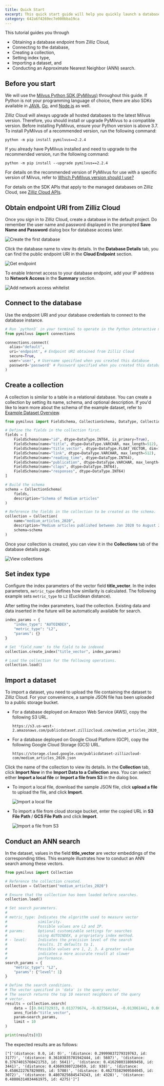 ```yaml
---
title: Quick Start
excerpt: This quick start guide will help you quickly launch a database instance on Zilliz Cloud and learn the basic operations.
category: 642a6f4269ec7e000bba19ca
---
```


This tutorial guides you through

- Obtaining a database endpoint from Zilliz Cloud,
- Connecting to the database,
- Creating a collection,
- Setting index type,
- Importing a dataset, and
- Conducting an Approximate Nearest Neighbor (ANN) search.

## Before you start

We will use the [Milvus Python SDK (PyMilvus)](https://milvus.io/api-reference/pymilvus/v2.2.4/About.md) throughout this guide. If Python is not your programming language of choice, there are also SDKs available in [JAVA](https://milvus.io/api-reference/java/v2.2.4/About.md), [Go](https://milvus.io/api-reference/go/v2.2.1/About.md), and [Node.js](https://milvus.io/api-reference/node/v2.2.x/About.md) as well.

Zilliz Cloud will always upgrade all hosted databases to the latest Milvus version. Therefore, you should install or upgrade PyMilvus to a compatible version. Before installing PyMilvus, ensure your Python version is above 3.7. To install PyMilvus of a recommended version, run the following command:

```shell
python -m pip install pymilvus==2.2.4
```

If you already have PyMilvus installed and need to upgrade to the recommended version, run the following command:

```shell
python -m pip install --upgrade pymilvus==2.2.4
```

For details on the recommended version of PyMilvus for use with a specific version of Milvus, refer to [Which PyMilvus version should I use?](faq#Which-PyMilvus-version-should-I-use)

For details on the SDK APIs that apply to the managed databases on Zilliz Cloud, see [Zilliz Cloud APIs](limits.md#Zilliz-Cloud-APIs).

## Obtain endpoint URI from Zilliz Cloud

Once you sign in to Zilliz Cloud, create a database in the default project. Do remember the user name and password displayed in the prompted **Save Name and Password** dialog box for database access later.

![Create the first database](https://assets.zilliz.com/zillizCloudDocAssets/create_the_first_database.png)

Click the database name to view its details. In the **Database Details** tab, you can find the public endpoint URI in the **Cloud Endpoint** section.

![Get endpoint](https://assets.zilliz.com/zillizCloudDocAssets/quick-start-get-endpoint.png)

To enable Internet access to your database endpoint, add your IP address to **Network Access** in the **Summary** section.

![Add network access whitelist](https://assets.zilliz.com/zillizCloudDocAssets/add_whitelist.png)

## Connect to the database

Use the endpoint URI and your database credentials to connect to the database instance.

```python
# Run `python3` in your terminal to operate in the Python interactive mode.
from pymilvus import connections

connections.connect(
  alias="default", 
  uri='endpoint', # Endpoint URI obtained from Zilliz Cloud
  secure=True,
  user='user', # Username specified when you created this database
  password='password' # Password specified when you created this database
)
```

## Create a collection

A collection is similar to a table in a relational database. You can create a collection by setting its name, schema, and optional description. If you'd like to learn more about the schema of the example dataset, refer to [Example Dataset Overview](example_dataset).

```python
from pymilvus import FieldSchema, CollectionSchema, DataType, Collection

# Define the fields in the collection first.
fields = [
    FieldSchema(name="id", dtype=DataType.INT64, is_primary=True),
    FieldSchema(name="title", dtype=DataType.VARCHAR, max_length=512),   
    FieldSchema(name="title_vector", dtype=DataType.FLOAT_VECTOR, dim=768),
    FieldSchema(name="link", dtype=DataType.VARCHAR, max_length=512),
    FieldSchema(name="reading_time", dtype=DataType.INT64),
    FieldSchema(name="publication", dtype=DataType.VARCHAR, max_length=512),
    FieldSchema(name="claps", dtype=DataType.INT64),
    FieldSchema(name="responses", dtype=DataType.INT64)
]

# Build the schema
schema = CollectionSchema(
    fields,
    description="Schema of Medium articles"
)

# Reference the fields in the collection to be created as the schema.
collection = Collection(
    name="medium_articles_2020", 
    description="Medium articles published between Jan 2020 to August 2020 in prominent publications",
    schema=schema
)
```

Once your collection is created, you can view it in the **Collections** tab of the database details page.

![View collections](https://assets.zilliz.com/zillizCloudDocAssets/view_collection.png)

## Set index type

Configure the index parameters of the vector field **title_vector**. In the index parameters, `metric_type` defines how similarity is calculated. The following example sets `metric_type` to `L2` (Euclidean distance).

After setting the index parameters, load the collection. Existing data and data inserted in the future will be automatically available for search.

```python
index_params = {
    "index_type": "AUTOINDEX",
    "metric_type": "L2",
    "params": {}
}

# Set 'field_name' to the field to be indexed 
collection.create_index("title_vector", index_params)

# Load the collection for the following operations.
collection.load()
```

## Import a dataset

To import a dataset, you need to upload the file containing the dataset to Zilliz Cloud. For your convenience, a sample JSON file has been uploaded to a public storage bucket.

- For a database deployed on Amazon Web Service (AWS), copy the following S3 URL.

  ```shell
  https://s3.us-west-2.amazonaws.com/publicdataset.zillizcloud.com/medium_articles_2020_dpr/medium_articles_2020_dpr.json
  ```

- For a database deployed on Google Cloud Platform (GCP), copy the following Google Cloud Storage (GCS) URL.

  ```shell
  https://storage.cloud.google.com/publicdataset-zillizcloud-com/medium_articles_2020.json
  ```

Click the name of the collection to view its details. In the **Collection** tab, click **Import Now** in the **Import Data to a Collection** area. You can select either **Import a local file** or **Import a file from S3** in the dialog box.

- To import a local file, download the sample JSON file, click **upload a file** to upload the file, and click **Import**.
  
  ![Import a local file](https://assets.zilliz.com/zillizCloudDocAssets/import_a_local_file.png)

- To import a file from cloud storage bucket, enter the copied URL in **S3 File Path** / **GCS File Path** and click **Import**.

  ![Import a file from S3](https://assets.zilliz.com/zillizCloudDocAssets/import_a_file_from_s3.png)

## Conduct an ANN search

In the dataset, values in the field **title_vector** are vector embeddings of the corresponding titles. This example illustrates how to conduct an ANN search among these vectors.

```python
from pymilvus import Collection

# Reference the collection created.
collection = Collection("medium_articles_2020")

# Ensure that the collection has been loaded before searches.
collection.load()

# Set search parameters.
#
# metric_type: Indicates the algorithm used to measure vector 
#              similarity. 
#              Possible values are L2 and IP.
# params:      Optional customizable settings for searches  
#              using AUTOINDEX, a proprietary index method.
# - level:     Indicates the precision level of the search 
#              results. It defaults to 1.
#              Possible values are 1, 2, 3. A greater value 
#              indicates a more accurate result at slower 
#              performance.
search_params = {
    "metric_type": "L2", 
    "params": {"level": 1}
}

# Define the search conditions.
# The vector specified in 'data' is the query vector.
# The search returns the top 10 nearest neighbors of the query
# vector.
results = collection.search(
    data = [[0.041732933, 0.013779674, -0.027564144, -0.013061441, 0.009748648, 0.00082446384, -0.00071647146, 0.048612226, -0.04836573, -0.04567751, 0.018008126, 0.0063936645, -0.011913628, 0.030776596, -0.018274948, 0.019929802, 0.020547243, 0.032735646, -0.031652678, -0.033816382, -0.051087562, -0.033748355, 0.0039493158, 0.009246126, -0.060236514, -0.017136049, 0.028754413, -0.008433934, 0.011168004, -0.012391256, -0.011225835, 0.031775184, 0.002929508, -0.007448661, -0.005337719, -0.010999258, -0.01515909, -0.005130484, 0.0060212007, 0.0034560722, -0.022935811, -0.04970116, -0.0155887455, 0.06627353, -0.006052789, -0.051570725, -0.109865054, 0.033205193, 0.00041118253, 0.0029823708, 0.036160238, -0.011256539, 0.00023560718, 0.058322437, 0.022275906, 0.015206677, -0.02884609, 0.0016338055, 0.0049200393, 0.014388571, -0.0049061654, -0.04664761, -0.027454877, 0.017526226, -0.005100602, 0.018090058, 0.02700998, 0.04031944, -0.0097965, -0.03674761, -0.0043163053, -0.023320708, 0.012654851, -0.014262311, -0.008081833, -0.018334744, 0.0014025003, -0.003053399, -0.002636383, -0.022398386, -0.004725274, 0.00036367847, -0.012368711, 0.0014739085, 0.03450414, 0.009684024, 0.017912658, 0.06594397, 0.021381201, 0.029343689, -0.0069561847, 0.026152428, 0.04635037, 0.014746184, -0.002119602, 0.034359712, -0.013705124, 0.010691518, 0.04060854, 0.013679299, -0.018990282, 0.035340093, 0.007353945, -0.035990074, 0.013126987, -0.032933377, -0.001756877, -0.0049658176, -0.03380879, -0.07024137, -0.0130426735, 0.010533265, -0.023091802, -0.004645729, -0.03344451, 0.04759929, 0.025985204, -0.040710885, -0.016681142, -0.024664842, -0.025170377, 0.08839205, -0.023733815, 0.019494494, 0.0055427826, 0.045460507, 0.07066554, 0.022181382, 0.018302314, 0.026806992, -0.006066003, 0.046525814, -0.04066389, 0.019001767, 0.021242762, -0.020784091, -0.031635042, 0.04573943, 0.02515421, -0.050663553, -0.05183343, -0.046468202, -0.07910535, 0.017036669, 0.021445233, 0.04277428, -0.020235524, -0.055314954, 0.00904601, -0.01104365, 0.03069203, -0.00821997, -0.035594665, 0.024322856, -0.0068963314, 0.009003657, 0.00398102, -0.008596356, 0.014772055, 0.02740991, 0.025503553, 0.0038213644, -0.0047855405, -0.034888722, 0.030553816, -0.008325959, 0.030010607, 0.023729775, 0.016138833, -0.022967983, -0.08616877, -0.02460819, -0.008210168, -0.06444098, 0.018750126, -0.03335763, 0.022024624, 0.032374356, 0.023870794, 0.021288997, -0.026617877, 0.020435361, -0.003692393, -0.024113296, 0.044870164, -0.030451361, 0.013022849, 0.002278627, -0.027616743, -0.012087787, -0.033232547, -0.022974484, 0.02801226, -0.029057292, 0.060317725, -0.02312559, 0.015558754, 0.073630534, 0.02490823, -0.0140531305, -0.043771528, 0.040756326, 0.01667925, -0.0046050115, -0.08938058, 0.10560781, 0.015044094, 0.003613817, 0.013523503, -0.011039813, 0.06396795, 0.013428416, -0.025031878, -0.014972648, -0.015970055, 0.037022553, -0.013759925, 0.013363354, 0.0039748577, -0.0040822625, 0.018209668, -0.057496265, 0.034993384, 0.07075411, 0.023498386, 0.085871644, 0.028646072, 0.007590898, 0.07037031, -0.05005178, 0.010477505, -0.014106617, 0.013402172, 0.007472563, -0.03131418, 0.020552127, -0.031878896, -0.04170217, -0.03153583, 0.03458349, 0.03366634, 0.021306382, -0.037176874, 0.029069472, 0.014662372, 0.0024123765, -0.025403008, -0.0372993, -0.049923114, -0.014209514, -0.015524425, 0.036377322, 0.04259327, -0.029715618, 0.02657093, -0.0062432447, -0.0024253451, -0.021287171, 0.010478781, -0.029322306, -0.021203341, 0.047209084, 0.025337176, 0.018471811, -0.008709492, -0.047414266, -0.06227469, -0.05713435, 0.02141101, 0.024481304, 0.07176469, 0.0211379, -0.049316987, -0.124073654, 0.0049275495, -0.02461509, -0.02738388, 0.04825289, -0.05069646, 0.012640115, -0.0061352802, 0.034599125, 0.02799496, -0.01511028, -0.046418104, 0.011309801, 0.016673129, -0.033531003, -0.049203333, -0.027218347, -0.03528408, 0.008881575, 0.010736325, 0.034232814, 0.012807507, -0.0100207105, 0.0067757815, 0.009538357, 0.026212366, -0.036120333, -0.019764563, 0.006527411, -0.016437015, -0.009759148, -0.042246807, 0.012492151, 0.0066206953, 0.010672299, -0.44499892, -0.036189068, -0.015703931, -0.031111298, -0.020329623, 0.0047888453, 0.090396516, -0.041484866, 0.033830352, -0.0033847596, 0.06065415, 0.030880837, 0.05558494, 0.022805553, 0.009607596, 0.006682602, 0.036806617, 0.02406229, 0.034229457, -0.0105605405, 0.034754273, 0.02436426, -0.03849325, 0.021132406, -0.01251386, 0.022090863, -0.029137045, 0.0064384523, -0.03175176, -0.0070441505, 0.016025176, -0.023172623, 0.00076795724, -0.024106828, -0.045440633, -0.0074440194, 0.00035374766, 0.024374487, 0.0058897804, -0.012461025, -0.029086761, 0.0029477053, -0.022914894, -0.032369837, 0.020743662, 0.024116345, 0.0020526652, 0.0008596536, -0.000583463, 0.061080184, 0.020812698, -0.0235381, 0.08112197, 0.05689626, -0.003070104, -0.010714772, -0.004864459, 0.027089117, -0.030910335, 0.0017404438, -0.014978656, 0.0127020255, 0.01878998, -0.051732827, -0.0037475713, 0.013033434, -0.023682894, -0.03219574, 0.03736345, 0.0058930484, -0.054040316, 0.047637977, 0.012636436, -0.05820182, 0.013828813, -0.057893142, -0.012405234, 0.030266648, -0.0029184038, -0.021839319, -0.045179468, -0.013123978, -0.021320488, 0.0015718226, 0.020244086, -0.014414709, 0.009535103, -0.004497577, -0.02577227, -0.0085017495, 0.029090486, 0.009356506, 0.0055838437, 0.021151636, 0.039531752, 0.07814674, 0.043186333, -0.0077368533, 0.028967595, 0.025058193, 0.05432941, -0.04383656, -0.027070394, -0.080263995, -0.03616516, -0.026129462, -0.0033627374, 0.035040155, 0.015231506, -0.06372076, 0.046391208, 0.0049725454, 0.003783345, -0.057800908, 0.061461, -0.017880175, 0.022820404, 0.048944063, 0.04725843, -0.013392871, 0.05023065, 0.0069421427, -0.019561166, 0.012953843, 0.06227977, -0.02114757, -0.003334329, 0.023241237, -0.061053444, -0.023145229, 0.016086273, 0.0774039, 0.008069459, -0.0013532874, -0.016790181, -0.027246375, -0.03254919, 0.033754334, 0.00037142826, -0.02387325, 0.0057056695, 0.0084914565, -0.051856343, 0.029254, 0.005583839, 0.011591886, -0.033027634, -0.004170374, 0.018334484, -0.0030969654, 0.0024489106, 0.0030196267, 0.023012564, 0.020529047, 0.00010772953, 0.0017700809, 0.029260442, -0.018829526, -0.024797931, -0.039499596, 0.008108761, -0.013099816, -0.11726566, -0.005652353, -0.008117937, -0.012961832, 0.0152542135, -0.06429504, 0.0184562, 0.058997117, -0.027178442, -0.019294549, -0.01587592, 0.0048053437, 0.043830805, 0.011232237, -0.026841154, -0.0007282251, -0.00862919, -0.008405325, 0.019370917, -0.008112641, -0.014931766, 0.065622255, 0.0149185015, 0.013089685, -0.0028022556, -0.028629888, -0.048105706, 0.009296162, 0.010251239, 0.030800395, 0.028263845, -0.011021621, -0.034127586, 0.014709971, -0.0075270324, 0.010737263, 0.020517904, -0.012932179, 0.007153817, 0.03736311, -0.03391106, 0.03028614, 0.012531187, -0.046059456, -0.0043963846, 0.028799629, -0.06663413, -0.009447025, -0.019833198, -0.036111858, -0.01901045, 0.040701825, 0.0060573653, 0.027482377, -0.019782187, -0.020186251, 0.028398912, 0.027108852, 0.026535714, -0.000995191, -0.020599326, -0.005658084, -0.017271476, 0.026300041, -0.006992451, -0.08593853, 0.03675959, 0.0029454317, -0.040927384, -0.035480253, 0.016498009, -0.03406521, -0.026182177, -0.0007024827, 0.019500641, 0.0047998386, -0.02416359, 0.0019833131, 0.0033488963, 0.037788488, -0.009154958, -0.043469638, -0.024896, -0.017234193, 0.044996973, -0.06303135, -0.051730774, 0.04041444, 0.0075959326, -0.03901764, -0.019851806, -0.008242245, 0.06107143, 0.030118924, -0.016167669, -0.028161867, -0.0025679746, -0.021713274, 0.025275888, -0.012819265, -0.036431268, 0.017991759, 0.040626206, -0.0036572467, -0.0005935883, -0.0037468506, 0.034460746, -0.0182785, -0.00431203, -0.044755403, 0.016463224, 0.041199315, -0.0093387, 0.03919184, -0.01151653, -0.016965209, 0.006347649, 0.021104146, 0.060276803, -0.026659148, 0.026461488, -0.032700688, 0.0012274865, -0.024675943, -0.003006079, -0.009607032, 0.010597691, 0.0043017124, -0.01908524, 0.006748306, -0.03049305, -0.017481703, 0.036747415, 0.036634356, 0.0007106319, 0.045647435, -0.020883067, -0.0593661, -0.03929885, 0.042825453, 0.016104022, -0.03222858, 0.031112716, 0.020407677, -0.013276762, 0.03657825, -0.033871554, 0.004176301, 0.009538976, -0.009995692, 0.0042660628, 0.050545394, -0.018142857, 0.005219403, 0.0006711967, -0.014264284, 0.031044828, -0.01827481, 0.012488852, 0.031393733, 0.050390214, -0.014484084, -0.054758117, 0.055042055, -0.005506624, -0.0066648237, 0.010891078, 0.012446279, 0.061687976, 0.018091502, 0.0026527622, 0.0321537, -0.02469515, 0.01772019, 0.006846163, -0.07471038, -0.024433741, 0.02483875, 0.0497063, 0.0043456135, 0.056550737, 0.035752796, -0.02430349, 0.036570627, -0.027576203, -0.012418993, 0.023442797, -0.03433812, 0.01953399, -0.028003592, -0.021168072, 0.019414881, -0.014712576, -0.0003938545, 0.021453558, -0.023197332, -0.004455581, -0.08799191, 0.0010808896, 0.009281116, -0.0051161298, 0.031497046, 0.034916095, -0.023042161, 0.030799815, 0.017298799, 0.0015253434, 0.013728047, 0.0035838438, 0.016767647, -0.022243451, 0.013371096, 0.053564783, -0.008776885, -0.013133307, 0.015577713, -0.027008705, 0.009490815, -0.04103532, -0.012426461, -0.0050485474, -0.04323231, -0.013291623, -0.01660157, -0.055480026, 0.017622838, 0.017476618, -0.009798125, 0.038226977, -0.03127579, 0.019329516, 0.033461004, -0.0039813113, -0.039526325, 0.03884973, -0.011381027, -0.023257744, 0.03033401, 0.0029607012, -0.0006490531, -0.0347344, 0.029701462, -0.04153701, 0.028073426, -0.025427297, 0.009756264, -0.048082624, 0.021743972, 0.057197016, 0.024082556, -0.013968224, 0.044379756, -0.029081704, 0.003487999, 0.042621125, -0.04339743, -0.027005397, -0.02944044, -0.024172144, -0.07388652, 0.05952364, 0.02561452, -0.010255158, -0.015288555, 0.045012463, 0.012403602, -0.021197597, 0.025847573, -0.016983166, 0.03021369, -0.02920852, 0.035140667, -0.010627725, -0.020431923, 0.03191218, 0.0046844087, 0.056356475, -0.00012615003, -0.0052536936, -0.058609407, 0.009710908, 0.00041168949, -0.22300485, -0.0077232462, 0.0029359192, -0.028645728, -0.021156758, 0.029606635, -0.026473567, -0.0019432966, 0.023867624, 0.021946864, -0.00082128344, 0.01897284, -0.017976845, -0.015677344, -0.0026336901, 0.030096486]],
    anns_field="title_vector",
    param=search_params,
    limit = 10
)

print(results[0])
```

The expected results are as follows:

```shell
["['(distance: 0.0, id: 0)', '(distance: 0.29999837279319763, id: 3177)', '(distance: 0.36103835701942444, id: 5607)', '(distance: 0.37674015760421753, id: 5641)', '(distance: 0.4162980318069458, id: 3441)', '(distance: 0.436093807220459, id: 938)', '(distance: 0.4586222767829895, id: 5780)', '(distance: 0.46275582909584045, id: 3072)', '(distance: 0.48078256845474243, id: 4328)', '(distance: 0.48886314034461975, id: 4275)']"]
```
